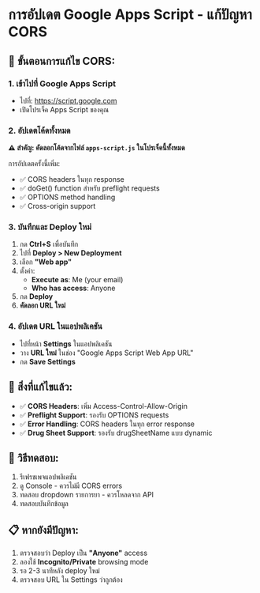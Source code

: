 # การอัปเดต Google Apps Script - แก้ปัญหา CORS

## 🔧 ขั้นตอนการแก้ไข CORS:

### 1. เข้าไปที่ Google Apps Script
- ไปที่: https://script.google.com
- เปิดโปรเจ็ค Apps Script ของคุณ

### 2. อัปเดตโค้ดทั้งหมด
**⚠️ สำคัญ: คัดลอกโค้ดจากไฟล์ `apps-script.js` ในโปรเจ็คนี้ทั้งหมด**

การอัปเดตครั้งนี้เพิ่ม:
- ✅ CORS headers ในทุก response
- ✅ doGet() function สำหรับ preflight requests
- ✅ OPTIONS method handling
- ✅ Cross-origin support

### 3. บันทึกและ Deploy ใหม่
1. กด **Ctrl+S** เพื่อบันทึก
2. ไปที่ **Deploy > New Deployment**
3. เลือก **"Web app"** 
4. ตั้งค่า:
   - **Execute as**: Me (your email)
   - **Who has access**: Anyone
5. กด **Deploy**
6. **คัดลอก URL ใหม่**

### 4. อัปเดต URL ในแอปพลิเคชัน
- ไปที่หน้า **Settings** ในแอปพลิเคชัน
- วาง **URL ใหม่** ในช่อง "Google Apps Script Web App URL"
- กด **Save Settings**

## 🎯 สิ่งที่แก้ไขแล้ว:
- ✅ **CORS Headers**: เพิ่ม Access-Control-Allow-Origin
- ✅ **Preflight Support**: รองรับ OPTIONS requests
- ✅ **Error Handling**: CORS headers ในทุก error response
- ✅ **Drug Sheet Support**: รองรับ drugSheetName แบบ dynamic

## 🧪 วิธีทดสอบ:
1. รีเฟรชเพจแอปพลิเคชัน
2. ดู Console - ควรไม่มี CORS errors
3. ทดสอบ dropdown รายการยา - ควรโหลดจาก API
4. ทดสอบบันทึกข้อมูล

## 📋 หากยังมีปัญหา:
1. ตรวจสอบว่า Deploy เป็น **"Anyone"** access
2. ลองใช้ **Incognito/Private** browsing mode
3. รอ 2-3 นาทีหลัง deploy ใหม่
4. ตรวจสอบ URL ใน Settings ว่าถูกต้อง
